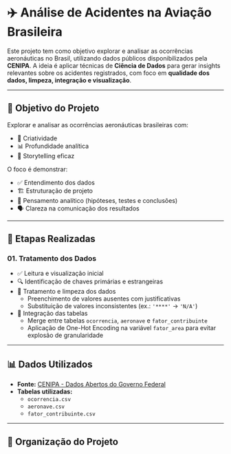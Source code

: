# ✈️ Análise de Acidentes na Aviação Brasileira

Este projeto tem como objetivo explorar e analisar as ocorrências aeronáuticas no Brasil, utilizando dados públicos disponibilizados pela **CENIPA**. A ideia é aplicar técnicas de **Ciência de Dados** para gerar insights relevantes sobre os acidentes registrados, com foco em **qualidade dos dados, limpeza, integração e visualização**.

---

## 🧠 Objetivo do Projeto

Explorar e analisar as ocorrências aeronáuticas brasileiras com:

- 🎨 Criatividade  
- 📊 Profundidade analítica  
- 🧾 Storytelling eficaz

O foco é demonstrar:

- ✅ Entendimento dos dados  
- 🏗️ Estruturação de projeto  
- 🧠 Pensamento analítico (hipóteses, testes e conclusões)  
- 🗣️ Clareza na comunicação dos resultados

---

## 🔄 Etapas Realizadas

### 01. Tratamento dos Dados

- ✅ Leitura e visualização inicial  
- 🔍 Identificação de chaves primárias e estrangeiras  
- 🧹 Tratamento e limpeza dos dados  
  - Preenchimento de valores ausentes com justificativas
  - Substituição de valores inconsistentes (ex.: `'****'` → `'N/A'`)
- 🔗 Integração das tabelas
  - Merge entre tabelas `ocorrencia`, `aeronave` e `fator_contribuinte`
  - Aplicação de One-Hot Encoding na variável `fator_area` para evitar explosão de granularidade

---

## 📊 Dados Utilizados

- **Fonte:** [CENIPA - Dados Abertos do Governo Federal](https://dados.gov.br/dados/conjuntos-dados/ocorrencias-aeronauticas-da-aviacao-civil-brasileira)
- **Tabelas utilizadas:**
  - `ocorrencia.csv`
  - `aeronave.csv`
  - `fator_contribuinte.csv`

---

## 📁 Organização do Projeto



